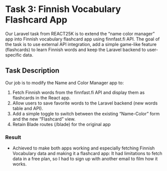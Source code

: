 # Task 3: Finnish Vocabulary Flashcard App

Our Laravel task from REACT25K is to extend the “name color manager” app into Finnish vocabulary flashcard app using finnfast.fi API. The goal of the task is to use external API integration, add a simple game-like feature (flashcards) to learn Finnish words and keep the Laravel backend to user-specific data.

## Task Description

Our job is to modify the Name and Color Manager app to:

1. Fetch Finnish words from the finnfast.fi API and display them as flashcards in the React app.
2. Allow users to save favorite words to the Laravel backend (new words table and API).
3. Add a simple toggle to switch between the existing “Name-Color” form and the new “Flashcard” view.
4. Retain Blade routes (/blade) for the original app

### Result

-   Achieved to make both apps working and especially fetching Finnish Vocabulary data and making it a flashcard app: It had limitations to fetch data in a free plan, so I had to sign up with another email to film how it works.
